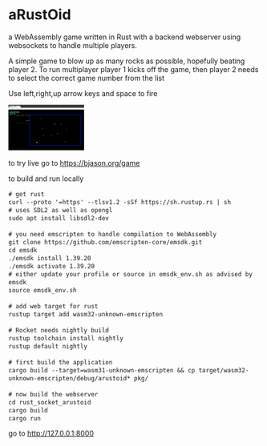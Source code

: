 # aRustOid

a WebAssembly game written in Rust with a backend webserver using websockets to handle multiple players.

A simple game to blow up as many rocks as possible, hopefully beating player 2. To run multiplayer player 1 kicks
off the game, then player 2 needs to select the correct game number from the list

Use left,right,up arrow keys  and space to fire

<img src="screenshot.png" width="30%"/>

to try live go to https://bjason.org/game

to build and run locally
```
# get rust
curl --proto '=https' --tlsv1.2 -sSf https://sh.rustup.rs | sh
# uses SDL2 as well as opengl
sudo apt install libsdl2-dev

# you need emscripten to handle compilation to WebAssembly
git clone https://github.com/emscripten-core/emsdk.git
cd emsdk
./emsdk install 1.39.20
./emsdk activate 1.39.20
# either update your profile or source in emsdk_env.sh as advised by emsdk
source emsdk_env.sh

# add web target for rust
rustup target add wasm32-unknown-emscripten 

# Rocket needs nightly build
rustup toolchain install nightly
rustup default nightly

# first build the application
cargo build --target=wasm31-unknown-emscripten && cp target/wasm32-unknown-emscripten/debug/arustoid* pkg/

# now build the webserver
cd rust_socket_arustoid
cargo build 
cargo run
```
go to http://127.0.0.1:8000

